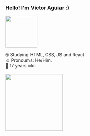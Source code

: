 ### Hello! I'm Victor Aguiar :)

<img height="100" width="100" src="https://media.discordapp.net/attachments/918659534338269224/1020869396710830140/2.png?width=427&height=427" />

🤓 Studying HTML, CSS, JS and React.<br>
☺️ Pronoums: He/Him.<br>
🧍 17 years old.<br><br>
 <a href="https://github.com/victor-4guiar">
 <img height="180em" src="https://github-readme-stats.vercel.app/api/top-langs/?username=victor-4guiar&layout=compact&langs_count=7&theme=dark"/>
